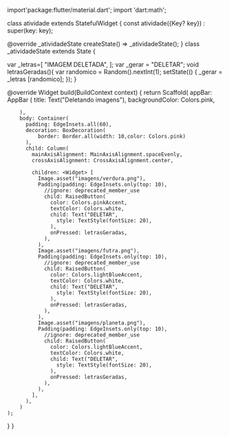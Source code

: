 import'package:flutter/material.dart';
import 'dart:math';

class atividade extends StatefulWidget {
  const atividade({Key? key}) : super(key: key);

  @override
  _atividadeState createState() => _atividadeState();
}
class _atividadeState extends State<atividade> {

  var _letras=[
    "IMAGEM DELETADA",
  ];
  var _gerar = "DELETAR";
  void letrasGeradas(){
    var randomico = Random().nextInt(1);
    setState(() {
      _gerar = _letras [randomico];
    });
  }

  @override
  Widget build(BuildContext context) {
    return Scaffold(
        appBar: AppBar (
          title: Text("Deletando imagens"),
          backgroundColor: Colors.pink,

        ),
        body: Container(
          padding: EdgeInsets.all(60),
          decoration: BoxDecoration(
              border: Border.all(width: 10,color: Colors.pink)
          ),
          child: Column(
            mainAxisAlignment: MainAxisAlignment.spaceEvenly,
            crossAxisAlignment: CrossAxisAlignment.center,

            children: <Widget> [
              Image.asset("imagens/verdura.png"),
              Padding(padding: EdgeInsets.only(top: 10),
                //ignore: deprecated_member_use
                child: RaisedButton(
                  color: Colors.pinkAccent,
                  textColor: Colors.white,
                  child: Text("DELETAR",
                    style: TextStyle(fontSize: 20),
                  ),
                  onPressed: letrasGeradas,
                ),
              ),
              Image.asset("imagens/futra.png"),
              Padding(padding: EdgeInsets.only(top: 10),
                //ignore: deprecated_member_use
                child: RaisedButton(
                  color: Colors.lightBlueAccent,
                  textColor: Colors.white,
                  child: Text("DELETAR",
                    style: TextStyle(fontSize: 20),
                  ),
                  onPressed: letrasGeradas,
                ),
              ),
              Image.asset("imagens/planeta.png"),
              Padding(padding: EdgeInsets.only(top: 10),
                //ignore: deprecated_member_use
                child: RaisedButton(
                  color: Colors.lightBlueAccent,
                  textColor: Colors.white,
                  child: Text("DELETAR",
                    style: TextStyle(fontSize: 20),
                  ),
                  onPressed: letrasGeradas,
                ),
              ),
            ],
          ),
        )
    );
  }
}
